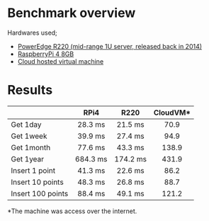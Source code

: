 # Benchmark overview

Hardwares used;

- [PowerEdge R220 (mid-range 1U server, released back in 2014)](https://github.com/self-host/self-host/blob/main/docs/benchmark_poweredge_r220.md)
- [RaspberryPi 4 8GB](https://github.com/self-host/self-host/blob/main/docs/benchmark_rpi4.md)
- [Cloud hosted virtual machine](https://github.com/self-host/self-host/blob/main/docs/benchmark_cloud_vm.md)


# Results

|                   |   RPi4   |   R220   | CloudVM* |
|-------------------|:--------:|:--------:|:--------:|
| Get 1day          |  28.3 ms |  21.5 ms |     70.9 |
| Get 1week         |  39.9 ms |  27.4 ms |     94.9 |
| Get 1month        |  77.6 ms |  43.3 ms |    138.9 |
| Get 1year         | 684.3 ms | 174.2 ms |    431.9 |
| Insert 1 point    |  41.3 ms |  22.6 ms |     86.2 |
| Insert 10 points  |  48.3 ms |  26.8 ms |     88.7 |
| Insert 100 points |  88.4 ms |  49.1 ms |    121.2 |

*The machine was access over the internet.

